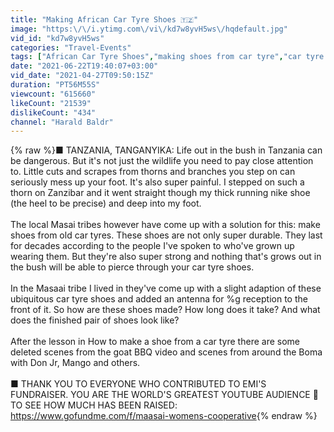 ```yaml
---
title: "Making African Car Tyre Shoes 🇹🇿"
image: "https:\/\/i.ytimg.com\/vi\/kd7w8yvH5ws\/hqdefault.jpg"
vid_id: "kd7w8yvH5ws"
categories: "Travel-Events"
tags: ["African Car Tyre Shoes","making shoes from car tyre","car tyre shoe Tanzania"]
date: "2021-06-22T19:40:07+03:00"
vid_date: "2021-04-27T09:50:15Z"
duration: "PT56M55S"
viewcount: "615660"
likeCount: "21539"
dislikeCount: "434"
channel: "Harald Baldr"
---
```

{% raw %}■ TANZANIA, TANGANYIKA: Life out in the bush in Tanzania can be dangerous. But it's not just the wildlife you need to pay close attention to. Little cuts and scrapes from thorns and branches you step on can seriously mess up your foot. It's also super painful. I stepped on such a thorn on Zanzibar and it went straight though my thick running nike shoe (the heel to be precise) and deep into my foot.<br /><br />The local Masai tribes however have come up with a solution for this: make shoes from old car tyres. These shoes are not only super durable. They last for decades according to the people I've spoken to who've grown up wearing them. But they're also super strong and nothing that's grows out in the bush will be able to pierce through your car tyre shoes.<br /><br />In the Masaai tribe I lived in they've come up with a slight adaption of these ubiquitous car tyre shoes and added an antenna for %g reception to the front of it. So how are these shoes made? How long does it take? And what does the finished pair of shoes look like?<br /><br />After the lesson in How to make a shoe from a car tyre there are some deleted scenes from the goat BBQ video and scenes from around the Boma with Don Jr, Mango and others.<br /><br />■ THANK YOU TO EVERYONE WHO CONTRIBUTED TO EMI'S FUNDRAISER. YOU ARE THE WORLD'S GREATEST YOUTUBE AUDIENCE 🙏 TO SEE HOW MUCH HAS BEEN RAISED: <a rel="nofollow" target="blank" href="https://www.gofundme.com/f/maasai-womens-cooperative">https://www.gofundme.com/f/maasai-womens-cooperative</a>{% endraw %}
